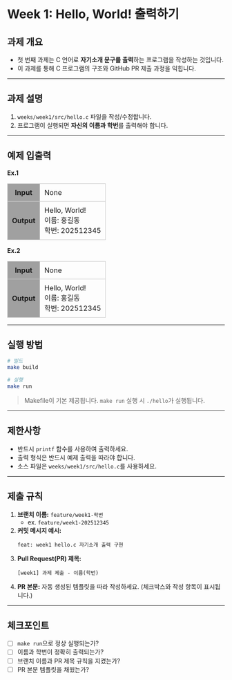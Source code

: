 # **Week 1: Hello, World! 출력하기**
## **과제 개요**
- 첫 번째 과제는 C 언어로 **자기소개 문구를 출력**하는 프로그램을 작성하는 것입니다.
- 이 과제를 통해 C 프로그램의 구조와 GitHub PR 제출 과정을 익힙니다.

---

## **과제 설명**
1. `weeks/week1/src/hello.c` 파일을 작성/수정합니다.
2. 프로그램이 실행되면 **자신의 이름과 학번**를 출력해야 합니다.
   
---

## **예제 입출력**

**Ex.1**
<style>
  .custom-table {
    border-collapse: collapse;
    width: auto; /* 테이블 너비 조절 */
  }
  .custom-table th, .custom-table td {
    border: 1px solid #ccc;
    padding: 10px;
    text-align: left;
  }
  .custom-table th {
    background-color: #a0a0a0ff; /* 헤더 배경색 */
    text-align: center;
    vertical-align: center;
    width: auto; 
  }
</style>

<table class="custom-table">
  <tbody>
    <tr>
      <th style="text-align: center;">Input</th>
      <td>None</td>
    </tr>
    <tr>
      <th>Output</th>
      <td>Hello, World! <br> 이름: 홍길동 <br> 학번: 202512345</td>
    </tr>
  </tbody>
</table>

**Ex.2**

<table class="custom-table">
  <tbody>
    <tr>
      <th style="text-align: center;">Input</th>
      <td>None</td>
    </tr>
    <tr>
      <th>Output</th>
      <td>Hello, World! <br> 이름: 홍길동 <br> 학번: 202512345</td>
    </tr>
  </tbody>
</table>

---

## **실행 방법**

```bash
# 빌드
make build

# 실행
make run
```

> Makefile이 기본 제공됩니다. `make run` 실행 시 `./hello`가 실행됩니다.

---

## **제한사항**
- 반드시 `printf` 함수를 사용하여 출력하세요.
- 출력 형식은 반드시 예제 출력을 따라야 합니다.
- 소스 파일은 `weeks/week1/src/hello.c`를 사용하세요.

---

## **제출 규칙**

1. **브랜치 이름:** `feature/week1-학번`
    - ex. `feature/week1-202512345`
2. **커밋 메시지 예시:**
   ```
   feat: week1 hello.c 자기소개 출력 구현
   ```
3. **Pull Request(PR) 제목:**
   ```
   [week1] 과제 제출 - 이름(학번)
   ```
4. **PR 본문:** 자동 생성된 템플릿을 따라 작성하세요.
   (체크박스와 작성 항목이 표시됩니다.)

---

## **체크포인트**
- [ ] `make run`으로 정상 실행되는가?
- [ ] 이름과 학번이 정확히 출력되는가?
- [ ] 브랜치 이름과 PR 제목 규칙을 지켰는가?
- [ ] PR 본문 템플릿을 채웠는가?
